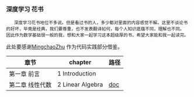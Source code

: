 ### 深度学习 花书
       深度学习花书地位不多说。但是看过书的人，多少都对里面的内容感觉不解。这里不谈论书的好坏，毕竟是经典，我们要尊重，也不发表翻译如何，每个人知识底蕴不同，理解也不同。
    因此作为数学基础很一般的我，想和大家一起学习这本超级厚的书，希望大家能和我一起读完。
 此处要感谢[MingchaoZhu](https://github.com/MingchaoZhu/DeepLearning) 作为代码实践部分借鉴。

|章节|chapter|路径|
|---|----|-----|
|第一章 前言|1 Introduction||
|第二章 线性代数|2 Linear Algebra|[doc](https://github.com/conglanjun/deeplearning/blob/main/chapterTwo_linearAlgebra.md)|
